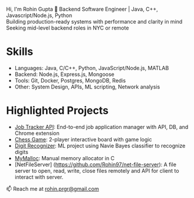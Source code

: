 Hi, I'm Rohin Gupta 👋
Backend Software Engineer | Java, C++, Javascript/Node.js, Python  
Building production-ready systems with performance and clarity in mind  
Seeking mid-level backend roles in NYC or remote

# Skills
- Languages: Java, C/C++, Python, JavaScript/Node.js, MATLAB
- Backend: Node.js, Express.js, Mongoose
- Tools: Git, Docker, Postgres, MongoDB, Redis
- Other: System Design, APIs, ML scripting, Network analysis

# Highlighted Projects
- [Job Tracker API](https://github.com/rohingupta/job-tracker-api): End-to-end job application manager with API, DB, and Chrome extension
- [Chess Game](https://github.com/rohingupta/chess-game): 2-player interactive board with game logic
- [Digit Recognizer](https://github.com/rohingupta/digit-recognizer): ML project using Navie Bayes classifier to recognize digits
- [MyMalloc](https://github.com/rohingupta/my-malloc): Manual memory allocator in C
- [NetFileServer] (https://github.com/Rohin97/net-file-server): A file server to open, read, write, close files remotely and API for client to interact with server.

📫 Reach me at rohin.prgr@gmail.com
